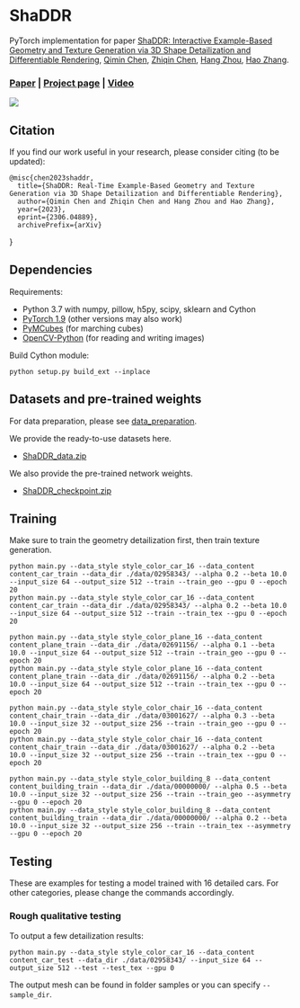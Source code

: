# ShaDDR
PyTorch implementation for paper [ShaDDR: Interactive Example-Based Geometry and Texture Generation via 3D Shape Detailization and Differentiable Rendering](https://arxiv.org/abs/2306.04889), [Qimin Chen](https://qiminchen.github.io/), [Zhiqin Chen](https://czq142857.github.io/), [Hang Zhou](http://home.ustc.edu.cn/~zh2991/), [Hao Zhang](http://www.cs.sfu.ca/~haoz/).

### [Paper](https://arxiv.org/abs/2306.04889)  |  [Project page](https://qiminchen.github.io/shaddr/)  |   [Video]()

<img src='teaser.svg' />

## Citation
If you find our work useful in your research, please consider citing (to be updated):

	@misc{chen2023shaddr,
      title={ShaDDR: Real-Time Example-Based Geometry and Texture Generation via 3D Shape Detailization and Differentiable Rendering}, 
      author={Qimin Chen and Zhiqin Chen and Hang Zhou and Hao Zhang},
      year={2023},
      eprint={2306.04889},
      archivePrefix={arXiv}
}

## Dependencies
Requirements:
- Python 3.7 with numpy, pillow, h5py, scipy, sklearn and Cython
- [PyTorch 1.9](https://pytorch.org/get-started/locally/) (other versions may also work)
- [PyMCubes](https://github.com/pmneila/PyMCubes) (for marching cubes)
- [OpenCV-Python](https://opencv-python-tutroals.readthedocs.io/en/latest/) (for reading and writing images)

Build Cython module:
```
python setup.py build_ext --inplace
```

## Datasets and pre-trained weights
For data preparation, please see [data_preparation](https://github.com/qiminchen/ShaDDR/tree/main/data_preparation).

We provide the ready-to-use datasets here.

- [ShaDDR_data.zip]()

We also provide the pre-trained network weights.

- [ShaDDR_checkpoint.zip](https://drive.google.com/file/d/1FFvfHbVTrX5tFEil1W-3gfF3FeY76thb/view?usp=sharing)

## Training
Make sure to train the geometry detailization first, then train texture generation.
```
python main.py --data_style style_color_car_16 --data_content content_car_train --data_dir ./data/02958343/ --alpha 0.2 --beta 10.0 --input_size 64 --output_size 512 --train --train_geo --gpu 0 --epoch 20
python main.py --data_style style_color_car_16 --data_content content_car_train --data_dir ./data/02958343/ --alpha 0.2 --beta 10.0 --input_size 64 --output_size 512 --train --train_tex --gpu 0 --epoch 20

python main.py --data_style style_color_plane_16 --data_content content_plane_train --data_dir ./data/02691156/ --alpha 0.1 --beta 10.0 --input_size 64 --output_size 512 --train --train_geo --gpu 0 --epoch 20
python main.py --data_style style_color_plane_16 --data_content content_plane_train --data_dir ./data/02691156/ --alpha 0.2 --beta 10.0 --input_size 64 --output_size 512 --train --train_tex --gpu 0 --epoch 20

python main.py --data_style style_color_chair_16 --data_content content_chair_train --data_dir ./data/03001627/ --alpha 0.3 --beta 10.0 --input_size 32 --output_size 256 --train --train_geo --gpu 0 --epoch 20
python main.py --data_style style_color_chair_16 --data_content content_chair_train --data_dir ./data/03001627/ --alpha 0.2 --beta 10.0 --input_size 32 --output_size 256 --train --train_tex --gpu 0 --epoch 20

python main.py --data_style style_color_building_8 --data_content content_building_train --data_dir ./data/00000000/ --alpha 0.5 --beta 10.0 --input_size 32 --output_size 256 --train --train_geo --asymmetry --gpu 0 --epoch 20
python main.py --data_style style_color_building_8 --data_content content_building_train --data_dir ./data/00000000/ --alpha 0.2 --beta 10.0 --input_size 32 --output_size 256 --train --train_tex --asymmetry --gpu 0 --epoch 20
```

## Testing
These are examples for testing a model trained with 16 detailed cars. For other categories, please change the commands accordingly.

### Rough qualitative testing
To output a few detailization results:
```
python main.py --data_style style_color_car_16 --data_content content_car_test --data_dir ./data/02958343/ --input_size 64 --output_size 512 --test --test_tex --gpu 0
```
The output mesh can be found in folder samples or you can specify `--sample_dir`.

